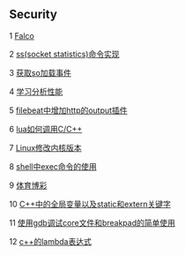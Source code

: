 ## Security

1 [Falco](https://github.com/luofengmacheng/cloud_native/blob/master/security/falco.md)

2 [ss(socket statistics)命令实现](https://github.com/luofengmacheng/cloud_native/blob/master/security/ss_implementation.md)

3 [获取so加载事件](https://github.com/luofengmacheng/cloud_native/blob/master/security/so_load_event.md)

4 [学习分析性能](https://github.com/luofengmacheng/cloud_native/blob/master/security/learn_perf.md)

5 [filebeat中增加http的output插件](https://github.com/luofengmacheng/cloud_native/blob/master/security/filebeat_http.md)

6 [lua如何调用C/C++](https://github.com/luofengmacheng/cloud_native/blob/master/security/lua_call_c.md)

7 [Linux修改内核版本](https://github.com/luofengmacheng/cloud_native/blob/master/security/change_linux_kernel_version.md)

8 [shell中exec命令的使用](https://github.com/luofengmacheng/cloud_native/blob/master/security/exec_in_shell.md)

9 [体育博彩](https://github.com/luofengmacheng/cloud_native/blob/master/security/odds.md)

10 [C++中的全局变量以及static和extern关键字](https://github.com/luofengmacheng/cloud_native/blob/master/security/static_extern.md)

11 [使用gdb调试core文件和breakpad的简单使用](https://github.com/luofengmacheng/cloud_native/blob/master/security/debug_core.md)

12 [c++的lambda表达式](https://github.com/luofengmacheng/cloud_native/blob/master/security/lambda_cplusplus.md)